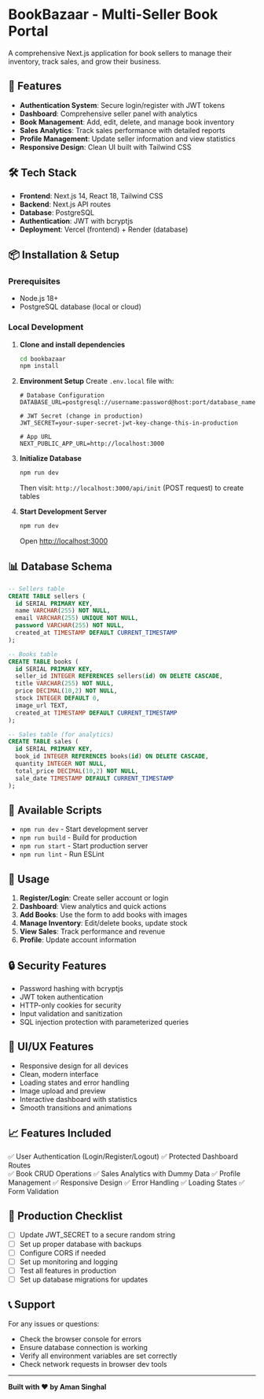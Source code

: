# BookBazaar - Multi-Seller Book Portal

A comprehensive Next.js application for book sellers to manage their inventory, track sales, and grow their business.

## 🚀 Features

- **Authentication System**: Secure login/register with JWT tokens
- **Dashboard**: Comprehensive seller panel with analytics
- **Book Management**: Add, edit, delete, and manage book inventory
- **Sales Analytics**: Track sales performance with detailed reports
- **Profile Management**: Update seller information and view statistics
- **Responsive Design**: Clean UI built with Tailwind CSS

## 🛠️ Tech Stack

- **Frontend**: Next.js 14, React 18, Tailwind CSS
- **Backend**: Next.js API routes
- **Database**: PostgreSQL
- **Authentication**: JWT with bcryptjs
- **Deployment**: Vercel (frontend) + Render (database)

## 📦 Installation & Setup

### Prerequisites
- Node.js 18+ 
- PostgreSQL database (local or cloud)

### Local Development

1. **Clone and install dependencies**
   ```bash
   cd bookbazaar
   npm install
   ```

2. **Environment Setup**
   Create `.env.local` file with:
   ```env
   # Database Configuration
   DATABASE_URL=postgresql://username:password@host:port/database_name
   
   # JWT Secret (change in production)
   JWT_SECRET=your-super-secret-jwt-key-change-this-in-production
   
   # App URL
   NEXT_PUBLIC_APP_URL=http://localhost:3000
   ```

3. **Initialize Database**
   ```bash
   npm run dev
   ```
   Then visit: `http://localhost:3000/api/init` (POST request) to create tables

4. **Start Development Server**
   ```bash
   npm run dev
   ```
   Open [http://localhost:3000](http://localhost:3000)


## 📊 Database Schema

```sql
-- Sellers table
CREATE TABLE sellers (
  id SERIAL PRIMARY KEY,
  name VARCHAR(255) NOT NULL,
  email VARCHAR(255) UNIQUE NOT NULL,
  password VARCHAR(255) NOT NULL,
  created_at TIMESTAMP DEFAULT CURRENT_TIMESTAMP
);

-- Books table  
CREATE TABLE books (
  id SERIAL PRIMARY KEY,
  seller_id INTEGER REFERENCES sellers(id) ON DELETE CASCADE,
  title VARCHAR(255) NOT NULL,
  price DECIMAL(10,2) NOT NULL,
  stock INTEGER DEFAULT 0,
  image_url TEXT,
  created_at TIMESTAMP DEFAULT CURRENT_TIMESTAMP
);

-- Sales table (for analytics)
CREATE TABLE sales (
  id SERIAL PRIMARY KEY,
  book_id INTEGER REFERENCES books(id) ON DELETE CASCADE,
  quantity INTEGER NOT NULL,
  total_price DECIMAL(10,2) NOT NULL,
  sale_date TIMESTAMP DEFAULT CURRENT_TIMESTAMP
);
```

## 🔧 Available Scripts

- `npm run dev` - Start development server
- `npm run build` - Build for production
- `npm run start` - Start production server
- `npm run lint` - Run ESLint

## 📱 Usage

1. **Register/Login**: Create seller account or login
2. **Dashboard**: View analytics and quick actions
3. **Add Books**: Use the form to add books with images
4. **Manage Inventory**: Edit/delete books, update stock
5. **View Sales**: Track performance and revenue
6. **Profile**: Update account information

## 🔒 Security Features

- Password hashing with bcryptjs
- JWT token authentication
- HTTP-only cookies for security
- Input validation and sanitization
- SQL injection protection with parameterized queries

## 🎨 UI/UX Features

- Responsive design for all devices
- Clean, modern interface
- Loading states and error handling
- Image upload and preview
- Interactive dashboard with statistics
- Smooth transitions and animations

## 📈 Features Included

✅ User Authentication (Login/Register/Logout)
✅ Protected Dashboard Routes  
✅ Book CRUD Operations
✅ Sales Analytics with Dummy Data
✅ Profile Management
✅ Responsive Design
✅ Error Handling
✅ Loading States
✅ Form Validation

## 🚀 Production Checklist

- [ ] Update JWT_SECRET to a secure random string
- [ ] Set up proper database with backups
- [ ] Configure CORS if needed
- [ ] Set up monitoring and logging
- [ ] Test all features in production
- [ ] Set up database migrations for updates

## 📞 Support

For any issues or questions:
- Check the browser console for errors
- Ensure database connection is working
- Verify all environment variables are set correctly
- Check network requests in browser dev tools

---

**Built with ❤️ by Aman Singhal**